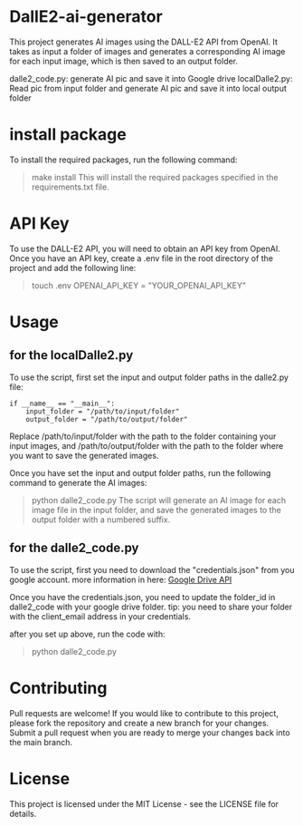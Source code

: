 # DallE2-ai-generator
This project generates AI images using the DALL-E2 API from OpenAI. It takes as input a folder of images and generates a corresponding AI image for each input image, which is then saved to an output folder.


dalle2_code.py: generate AI pic and save it into Google drive 
localDalle2.py: Read pic from input folder and generate AI pic and save it into local output folder
# install package 
To install the required packages, run the following command:

> make install 
This will install the required packages specified in the requirements.txt file.

# API Key
To use the DALL-E2 API, you will need to obtain an API key from OpenAI. Once you have an API key, create a .env file in the root directory of the project and add the following line:

> touch .env
> OPENAI_API_KEY = "YOUR_OPENAI_API_KEY"


# Usage
## for the localDalle2.py
To use the script, first set the input and output folder paths in the dalle2.py file:

```
if __name__ == "__main__":
    input_folder = "/path/to/input/folder"
    output_folder = "/path/to/output/folder"
```
Replace /path/to/input/folder with the path to the folder containing your input images, and /path/to/output/folder with the path to the folder where you want to save the generated images.

Once you have set the input and output folder paths, run the following command to generate the AI images:

> python dalle2_code.py
The script will generate an AI image for each image file in the input folder, and save the generated images to the output folder with a numbered suffix.


## for the dalle2_code.py
To use the script, first you need to download the "credentials.json" from you google account.
more information in here: [Google Drive API](https://developers.google.com/drive/api/quickstart/python)

Once you have the credentials.json, you need to update the folder_id in dalle2_code with your google drive folder. 
tip: you need to share your folder with the client_email address in your credentials. 

after you set up above, run the code with:
> python dalle2_code.py

# Contributing
Pull requests are welcome! If you would like to contribute to this project, please fork the repository and create a new branch for your changes. Submit a pull request when you are ready to merge your changes back into the main branch.

# License
This project is licensed under the MIT License - see the LICENSE file for details.